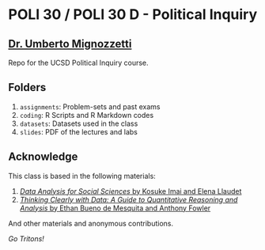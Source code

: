 # POLI 30 / POLI 30 D - Political Inquiry

## [Dr. Umberto Mignozzetti](http://umbertomig.com/)

Repo for the UCSD Political Inquiry course.

## Folders

1. `assignments`: Problem-sets and past exams
2. `coding`: R Scripts and R Markdown codes
3. `datasets`: Datasets used in the class
4. `slides`: PDF of the lectures and labs

## Acknowledge

This class is based in the following materials:

1. [*Data Analysis for Social Sciences* by Kosuke Imai and Elena Llaudet](https://press.princeton.edu/books/hardcover/9780691199429/data-analysis-for-social-science)
2. [*Thinking Clearly with Data: A Guide to Quantitative Reasoning and Analysis* by Ethan Bueno de Mesquita and Anthony Fowler](https://press.princeton.edu/books/paperback/9780691214351/thinking-clearly-with-data)

And other materials and anonymous contributions.

*Go Tritons!*
